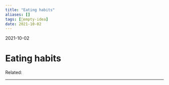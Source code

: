 ```yaml
---
title: "Eating habits"
aliases: []
tags: [💭empty-idea]
date: 2021-10-02
---
```

2021-10-02
# Eating habits
Related:
___